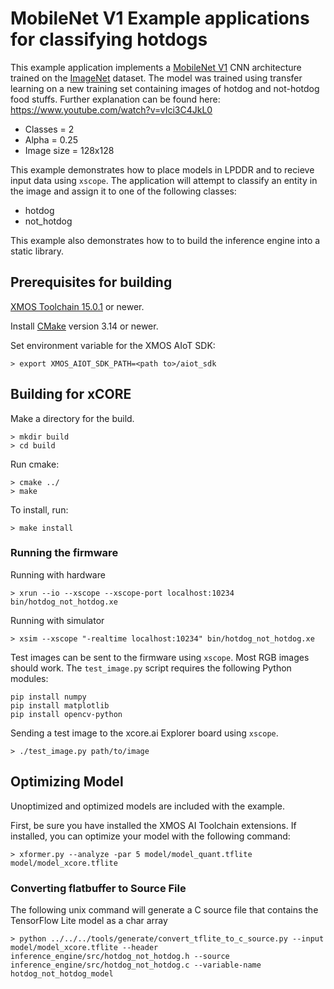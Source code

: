 # MobileNet V1 Example applications for classifying hotdogs

This example application implements a [MobileNet V1](https://arxiv.org/abs/1704.04861) CNN architecture trained on the [ImageNet](http://www.image-net.org/) dataset.  The model was trained using transfer learning on a new training set containing images of hotdog and not-hotdog food stuffs. Further explanation can be found here: https://www.youtube.com/watch?v=vIci3C4JkL0

- Classes = 2
- Alpha = 0.25
- Image size = 128x128

This example demonstrates how to place models in LPDDR and to recieve input data using `xscope`.  The application will attempt to classify an entity in the image and assign it to one of the following classes:

- hotdog
- not_hotdog


This example also demonstrates how to to build the inference engine into a static library.

## Prerequisites for building

[XMOS Toolchain 15.0.1](https://www.xmos.com/software/tools/) or newer.

Install [CMake](https://cmake.org/download/) version 3.14 or newer.

Set environment variable for the XMOS AIoT SDK:

    > export XMOS_AIOT_SDK_PATH=<path to>/aiot_sdk

## Building for xCORE

Make a directory for the build.

    > mkdir build
    > cd build

Run cmake:

    > cmake ../
    > make

To install, run:

    > make install

### Running the firmware

Running with hardware

    > xrun --io --xscope --xscope-port localhost:10234 bin/hotdog_not_hotdog.xe

Running with simulator

    > xsim --xscope "-realtime localhost:10234" bin/hotdog_not_hotdog.xe

Test images can be sent to the firmware using `xscope`.  Most RGB images should work.  The `test_image.py` script requires the following Python modules:

    pip install numpy
    pip install matplotlib
    pip install opencv-python

Sending a test image to the xcore.ai Explorer board using `xscope`.

    > ./test_image.py path/to/image

## Optimizing Model

Unoptimized and optimized models are included with the example.

First, be sure you have installed the XMOS AI Toolchain extensions.  If installed, you can optimize your model with the following command:

    > xformer.py --analyze -par 5 model/model_quant.tflite model/model_xcore.tflite

### Converting flatbuffer to Source File

The following unix command will generate a C source file that contains the TensorFlow Lite model as a char array

    > python ../../../tools/generate/convert_tflite_to_c_source.py --input model/model_xcore.tflite --header inference_engine/src/hotdog_not_hotdog.h --source inference_engine/src/hotdog_not_hotdog.c --variable-name hotdog_not_hotdog_model
